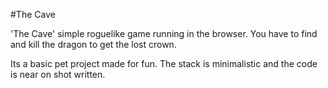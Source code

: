 #The Cave

'The Cave' simple roguelike game running in the browser.
You have to find and kill the dragon to get the lost crown.

Its a basic pet project made for fun. The stack is minimalistic and the code is near on shot written.
